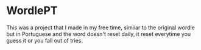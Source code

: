 # WordlePT

This was a project that I made in my free time, similar to the original wordle but in Portuguese and the word doesn't reset daily, it reset everytime you guess it or you fall out of tries.

